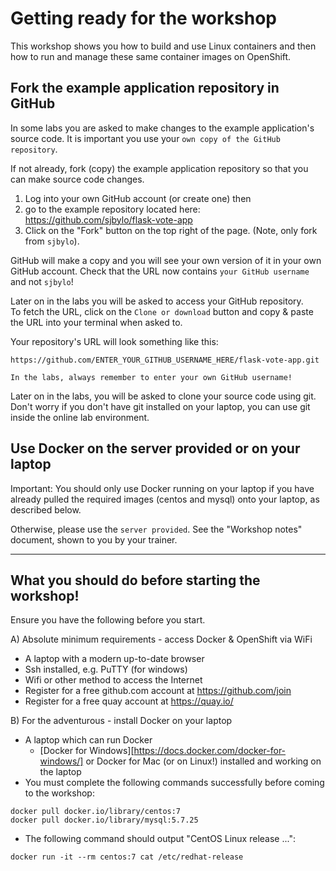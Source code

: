 # Getting ready for the workshop

This workshop shows you how to build and use Linux containers and then how to run and manage these 
same container images on OpenShift.

## Fork the example application repository in GitHub

In some labs you are asked to make changes to the example application's source code. It is important you use
your `own copy of the GitHub repository`.

If not already, fork (copy) the example application repository so that you can make
source code changes.

1. Log into your own GitHub account (or create one) then
1. go to the example repository located here: https://github.com/sjbylo/flask-vote-app 
1. Click on the "Fork" button on the top right of the page. (Note, only fork from `sjbylo`).

GitHub will make a copy and you will see your own version of it in your own GitHub account.
Check that the URL now contains `your GitHub username` and not `sjbylo`!

Later on in the labs you will be asked to access your GitHub repository.  
To fetch the URL, click on the `Clone or download` button and copy & paste the URL into your
terminal when asked to.

Your repository's URL will look something like this:

```
https://github.com/ENTER_YOUR_GITHUB_USERNAME_HERE/flask-vote-app.git
```
`In the labs, always remember to enter your own GitHub username!`

Later on in the labs, you will be asked to clone your source code using git. 
Don't worry if you don't have git installed on your laptop, you can use git inside the online lab environment.


## Use Docker on the server provided or on your laptop

Important: You should only use Docker running on your laptop if you have already pulled the required images
(centos and mysql) onto your laptop, as described below.

Otherwise, please use the `server provided`.  See the "Workshop notes" document, shown to you by
your trainer. 

---
## What you should do before starting the workshop!

Ensure you have the following before you start.

A) Absolute minimum requirements - access Docker & OpenShift via WiFi  
- A laptop with a modern up-to-date browser
- Ssh installed, e.g. PuTTY (for windows) 
- Wifi or other method to access the Internet
- Register for a free github.com account at https://github.com/join 
- Register for a free quay account at https://quay.io/

B) For the adventurous - install Docker on your laptop 
- A laptop which can run Docker 
    - [Docker for Windows][https://docs.docker.com/docker-for-windows/] or Docker for Mac (or on Linux!) installed and working on the laptop 
- You must complete the following commands successfully before coming to the workshop:

```
docker pull docker.io/library/centos:7
docker pull docker.io/library/mysql:5.7.25 
```

- The following command should output "CentOS Linux release ...":

```
docker run -it --rm centos:7 cat /etc/redhat-release
```


